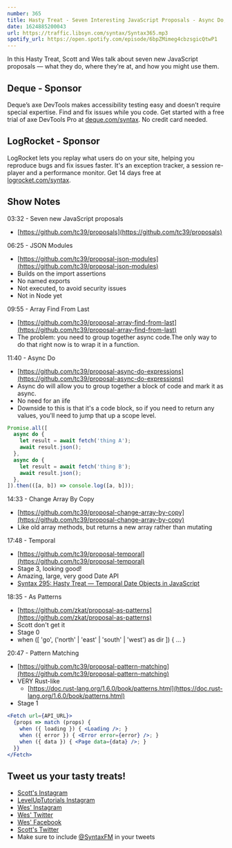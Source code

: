 ```yaml
---
number: 365
title: Hasty Treat - Seven Interesting JavaScript Proposals - Async Do, JSON Modules, Immutable Array Methods, and More!
date: 1624885200043
url: https://traffic.libsyn.com/syntax/Syntax365.mp3
spotify_url: https://open.spotify.com/episode/6bpZMimeg4cbzsgicQtwP1
---
```


In this Hasty Treat, Scott and Wes talk about seven new JavaScript proposals — what they do, where they're at, and how you might use them.

## Deque - Sponsor
Deque’s axe DevTools makes accessibility testing easy and doesn’t require special expertise. Find and fix issues while you code. Get started with a free trial of axe DevTools Pro at [deque.com/syntax](https://www.deque.com/syntax). No credit card needed.

## LogRocket - Sponsor
LogRocket lets you replay what users do on your site, helping you reproduce bugs and fix issues faster. It's an exception tracker, a session re-player and a performance monitor. Get 14 days free at [logrocket.com/syntax](https://logrocket.com/syntax).

## Show Notes
03:32 - Seven new JavaScript proposals
* [https://github.com/tc39/proposals](https://github.com/tc39/proposals)

06:25 - JSON Modules 
* [https://github.com/tc39/proposal-json-modules](https://github.com/tc39/proposal-json-modules)
* Builds on the import assertions
* No named exports
* Not executed, to avoid security issues
* Not in Node yet

09:55 - Array Find From Last
* [https://github.com/tc39/proposal-array-find-from-last](https://github.com/tc39/proposal-array-find-from-last)
* The problem: you need to group together async code.The only way to do that right now is to wrap it in a function.

11:40 - Async Do
* [https://github.com/tc39/proposal-async-do-expressions](https://github.com/tc39/proposal-async-do-expressions) 
* Async do will allow you to group together a block of code and mark it as async.
* No need for an iife
* Downside to this is that it's a code block, so if you need to return any values, you'll need to jump that up a scope level.

```jsx
Promise.all([
  async do {
    let result = await fetch('thing A');
    await result.json();
  },
  async do {
    let result = await fetch('thing B');
    await result.json();
  },
]).then(([a, b]) => console.log([a, b]));
```

14:33 - Change Array By Copy
* [https://github.com/tc39/proposal-change-array-by-copy](https://github.com/tc39/proposal-change-array-by-copy)
* Like old array methods, but returns a new array rather than mutating

17:48 - Temporal
* [https://github.com/tc39/proposal-temporal](https://github.com/tc39/proposal-temporal) 
* Stage 3, looking good!
* Amazing, large, very good Date API
* [Syntax 295: Hasty Treat — Temporal Date Objects in JavaScript](https://syntax.fm/show/295/hasty-treat-temporal-date-objects-in-javascript)

18:35 - As Patterns
* [https://github.com/zkat/proposal-as-patterns](https://github.com/zkat/proposal-as-patterns) 
* Scott don't get it
* Stage 0
* when ([ 'go', ('north' | 'east' | 'south' | 'west') as dir ]) { … }

20:47 - Pattern Matching
* [https://github.com/tc39/proposal-pattern-matching](https://github.com/tc39/proposal-pattern-matching)
* VERY Rust-like
  * [https://doc.rust-lang.org/1.6.0/book/patterns.html](https://doc.rust-lang.org/1.6.0/book/patterns.html)
* Stage 1

```jsx
<Fetch url={API_URL}>
  {props => match (props) {
    when ({ loading }) { <Loading />; }
    when ({ error }) { <Error error={error} />; }
    when ({ data }) { <Page data={data} />; }
  }}
</Fetch>
```

## Tweet us your tasty treats!
* [Scott's Instagram](https://www.instagram.com/stolinski/)
* [LevelUpTutorials Instagram](https://www.instagram.com/LevelUpTutorials/)
* [Wes' Instagram](https://www.instagram.com/wesbos/)
* [Wes' Twitter](https://twitter.com/wesbos)
* [Wes' Facebook](https://www.facebook.com/wesbos.developer)
* [Scott's Twitter](https://twitter.com/stolinski)
* Make sure to include [@SyntaxFM](https://twitter.com/SyntaxFM) in your tweets